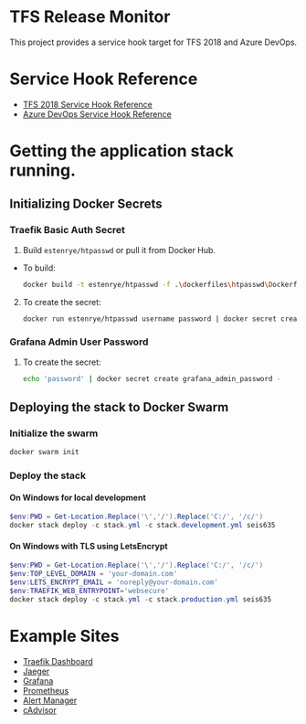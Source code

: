 # TFS Release Monitor

This project provides a service hook target for TFS 2018 and Azure DevOps.


# Service Hook Reference

- [TFS 2018 Service Hook Reference](https://docs.microsoft.com/en-us/azure/devops/service-hooks/events?view=tfs-2018#ms.vss-release.deployment-started-event)
- [Azure DevOps Service Hook Reference](https://docs.microsoft.com/en-us/azure/devops/service-hooks/events?view=azure-devops#ms.vss-release.release-created-event) 


# Getting the application stack running.

## Initializing Docker Secrets

### Traefik Basic Auth Secret
1. Build `estenrye/htpasswd` or pull it from Docker Hub.
  - To build: 
  
    ```bash
    docker build -t estenrye/htpasswd -f .\dockerfiles\htpasswd\Dockerfile .\dockerfiles\htpasswd
    ```
2. To create the secret:

   ```bash
   docker run estenrye/htpasswd username password | docker secret create traefik_usersfile -
   ```

### Grafana Admin User Password

1. To create the secret:

   ```bash
   echo 'password' | docker secret create grafana_admin_password -
   ```

## Deploying the stack to Docker Swarm

### Initialize the swarm

```bash
docker swarm init
```

### Deploy the stack

#### On Windows for local development
```powershell
$env:PWD = Get-Location.Replace('\','/').Replace('C:/', '/c/')
docker stack deploy -c stack.yml -c stack.development.yml seis635
```
#### On Windows with TLS using LetsEncrypt

```powershell
$env:PWD = Get-Location.Replace('\','/').Replace('C:/', '/c/')
$env:TOP_LEVEL_DOMAIN = 'your-domain.com'
$env:LETS_ENCRYPT_EMAIL = 'noreply@your-domain.com'
$env:TRAEFIK_WEB_ENTRYPOINT='websecure'
docker stack deploy -c stack.yml -c stack.production.yml seis635
```

# Example Sites
* [Traefik Dashboard](https://traefik.seis635.ryezone.com)
* [Jaeger](https://jaeger.seis635.ryezone.com)
* [Grafana](htps://grafana.seis635.ryezone.com)
* [Prometheus](https://prometheus.seis635.ryezone.com)
* [Alert Manager](https://alertmanager.seis635.ryezone.com)
* [cAdvisor](https://cadvisor.seis635.ryezone.com)